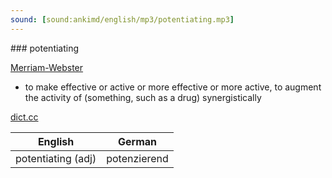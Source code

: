 ```yaml
---
sound: [sound:ankimd/english/mp3/potentiating.mp3]
---
```


\### potentiating

[Merriam-Webster](https://www.merriam-webster.com/dictionary/potentiating)

- to make effective or active or more effective or more active, to augment the activity of (something, such as a drug) synergistically

[dict.cc](https://www.dict.cc/potentiating)

| English        | German       |
| -------------- | ------------ |
| potentiating (adj) | potenzierend |
